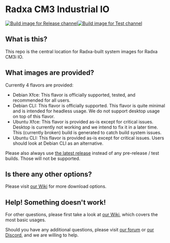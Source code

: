 # Radxa CM3 Industrial IO

[![Build image for Release channel](https://github.com/radxa-build/radxa-cm3i-io/actions/workflows/build.yml/badge.svg)](https://github.com/radxa-build/radxa-cm3i-io/actions/workflows/build.yml)[![Build image for Test channel](https://github.com/radxa-build/radxa-cm3i-io/actions/workflows/test.yml/badge.svg)](https://github.com/radxa-build/radxa-cm3i-io/actions/workflows/test.yml)

## What is this?

This repo is the central location for Radxa-built system images for Radxa CM3i IO.

## What images are provided?

Currently 4 flavors are provided:

- Debian Xfce: This flavor is officially supported, tested, and recommended for all users.
- Debian CLI: This flavor is officially supported. This flavor is quite minimal and is intended for headless usage. We do not support desktop usage on top of this flavor.
- Ubuntu Xfce: This flavor is provided as-is except for critical issues. Desktop is currently not working and we intend to fix it in a later time. This (currently broken) build is generated to catch build system issues.
- Ubuntu CLI: This flavor is provided as-is except for critical issues. Users should look at Debian CLI as an alternative.

Please also always use [the latest release](https://github.com/radxa-build/radxa-cm3i-io/releases/latest) instead of any pre-release / test builds. Those will not be supported.

## Is there any other options?

Please visit [our Wiki](https://wiki.radxa.com/Rock3/downloads) for more download options.

## Help! Something doesn't work!

For other questions, please first take a look at [our Wiki](https://wiki.radxa.com/Rock3), which covers the most basic usages.

Should you have any additional questions, please visit [our forum](https://forum.radxa.com/) or [our Discord](https://rock.sh/go), and we are willing to help.
